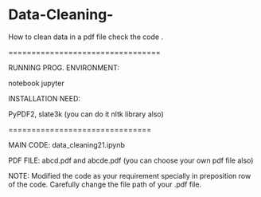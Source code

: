 # Data-Cleaning-
How to clean data in a pdf file check the code .

=================================

RUNNING PROG. ENVIRONMENT: 

notebook jupyter

INSTALLATION NEED:

PyPDF2, slate3k (you can do it nltk library also) 

===============================

MAIN CODE: data_cleaning21.ipynb

PDF FILE: abcd.pdf and abcde.pdf (you can choose your own pdf file also)

NOTE: Modified the code as your requirement specially in preposition row of the code. Carefully change the file path of your .pdf file.
